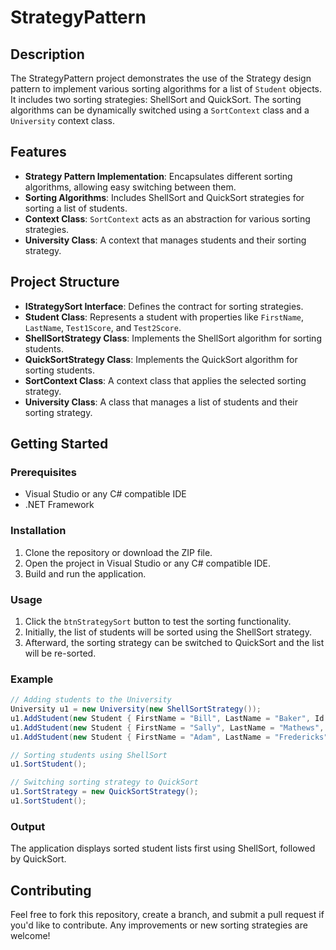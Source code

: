 

# StrategyPattern

## Description

The StrategyPattern project demonstrates the use of the Strategy design pattern to implement various sorting algorithms for a list of `Student` objects. It includes two sorting strategies: ShellSort and QuickSort. The sorting algorithms can be dynamically switched using a `SortContext` class and a `University` context class.

## Features

- **Strategy Pattern Implementation**: Encapsulates different sorting algorithms, allowing easy switching between them.
- **Sorting Algorithms**: Includes ShellSort and QuickSort strategies for sorting a list of students.
- **Context Class**: `SortContext` acts as an abstraction for various sorting strategies.
- **University Class**: A context that manages students and their sorting strategy.

## Project Structure

- **IStrategySort Interface**: Defines the contract for sorting strategies.
- **Student Class**: Represents a student with properties like `FirstName`, `LastName`, `Test1Score`, and `Test2Score`.
- **ShellSortStrategy Class**: Implements the ShellSort algorithm for sorting students.
- **QuickSortStrategy Class**: Implements the QuickSort algorithm for sorting students.
- **SortContext Class**: A context class that applies the selected sorting strategy.
- **University Class**: A class that manages a list of students and their sorting strategy.

## Getting Started

### Prerequisites

- Visual Studio or any C# compatible IDE
- .NET Framework

### Installation

1. Clone the repository or download the ZIP file.
2. Open the project in Visual Studio or any C# compatible IDE.
3. Build and run the application.

### Usage

1. Click the `btnStrategySort` button to test the sorting functionality.
2. Initially, the list of students will be sorted using the ShellSort strategy.
3. Afterward, the sorting strategy can be switched to QuickSort and the list will be re-sorted.

### Example

```csharp
// Adding students to the University
University u1 = new University(new ShellSortStrategy());
u1.AddStudent(new Student { FirstName = "Bill", LastName = "Baker", Id = 12345, Test1Score = 85, Test2Score = 91 });
u1.AddStudent(new Student { FirstName = "Sally", LastName = "Mathews", Id = 12348, Test1Score = 87, Test2Score = 93 });
u1.AddStudent(new Student { FirstName = "Adam", LastName = "Fredericks", Id = 12341, Test1Score = 82, Test2Score = 83 });

// Sorting students using ShellSort
u1.SortStudent();

// Switching sorting strategy to QuickSort
u1.SortStrategy = new QuickSortStrategy();
u1.SortStudent();
```

### Output

The application displays sorted student lists first using ShellSort, followed by QuickSort.

## Contributing

Feel free to fork this repository, create a branch, and submit a pull request if you'd like to contribute. Any improvements or new sorting strategies are welcome!



